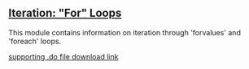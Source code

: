 ## [Iteration: "For" Loops](https://pjakiela.github.io/stata/loops.mp4)

This module contains information on iteration through 'forvalues' and 'foreach' loops.

[supporting .do file download link](https://pjakiela.github.io/stata/loops.do)
